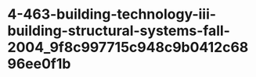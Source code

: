 # 4-463-building-technology-iii-building-structural-systems-fall-2004_9f8c997715c948c9b0412c6896ee0f1b